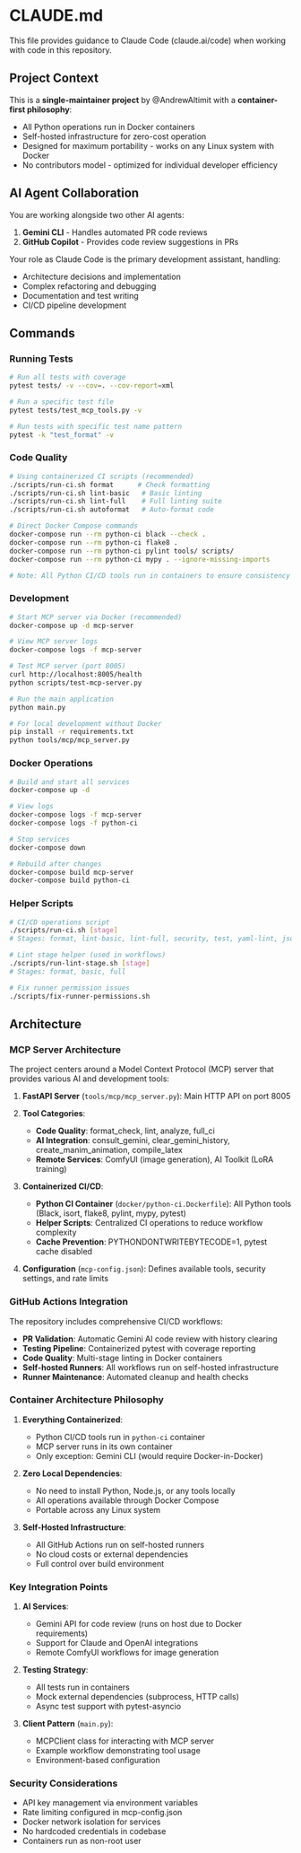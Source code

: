 # CLAUDE.md

This file provides guidance to Claude Code (claude.ai/code) when working with code in this repository.

## Project Context

This is a **single-maintainer project** by @AndrewAltimit with a **container-first philosophy**:
- All Python operations run in Docker containers
- Self-hosted infrastructure for zero-cost operation
- Designed for maximum portability - works on any Linux system with Docker
- No contributors model - optimized for individual developer efficiency

## AI Agent Collaboration

You are working alongside two other AI agents:
1. **Gemini CLI** - Handles automated PR code reviews
2. **GitHub Copilot** - Provides code review suggestions in PRs

Your role as Claude Code is the primary development assistant, handling:
- Architecture decisions and implementation
- Complex refactoring and debugging
- Documentation and test writing
- CI/CD pipeline development

## Commands

### Running Tests
```bash
# Run all tests with coverage
pytest tests/ -v --cov=. --cov-report=xml

# Run a specific test file
pytest tests/test_mcp_tools.py -v

# Run tests with specific test name pattern
pytest -k "test_format" -v
```

### Code Quality
```bash
# Using containerized CI scripts (recommended)
./scripts/run-ci.sh format      # Check formatting
./scripts/run-ci.sh lint-basic   # Basic linting
./scripts/run-ci.sh lint-full    # Full linting suite
./scripts/run-ci.sh autoformat   # Auto-format code

# Direct Docker Compose commands
docker-compose run --rm python-ci black --check .
docker-compose run --rm python-ci flake8 .
docker-compose run --rm python-ci pylint tools/ scripts/
docker-compose run --rm python-ci mypy . --ignore-missing-imports

# Note: All Python CI/CD tools run in containers to ensure consistency
```

### Development
```bash
# Start MCP server via Docker (recommended)
docker-compose up -d mcp-server

# View MCP server logs
docker-compose logs -f mcp-server

# Test MCP server (port 8005)
curl http://localhost:8005/health
python scripts/test-mcp-server.py

# Run the main application
python main.py

# For local development without Docker
pip install -r requirements.txt
python tools/mcp/mcp_server.py
```

### Docker Operations
```bash
# Build and start all services
docker-compose up -d

# View logs
docker-compose logs -f mcp-server
docker-compose logs -f python-ci

# Stop services
docker-compose down

# Rebuild after changes
docker-compose build mcp-server
docker-compose build python-ci
```

### Helper Scripts
```bash
# CI/CD operations script
./scripts/run-ci.sh [stage]
# Stages: format, lint-basic, lint-full, security, test, yaml-lint, json-lint, autoformat

# Lint stage helper (used in workflows)
./scripts/run-lint-stage.sh [stage]
# Stages: format, basic, full

# Fix runner permission issues
./scripts/fix-runner-permissions.sh
```

## Architecture

### MCP Server Architecture
The project centers around a Model Context Protocol (MCP) server that provides various AI and development tools:

1. **FastAPI Server** (`tools/mcp/mcp_server.py`): Main HTTP API on port 8005
2. **Tool Categories**:
   - **Code Quality**: format_check, lint, analyze, full_ci
   - **AI Integration**: consult_gemini, clear_gemini_history, create_manim_animation, compile_latex
   - **Remote Services**: ComfyUI (image generation), AI Toolkit (LoRA training)

3. **Containerized CI/CD**:
   - **Python CI Container** (`docker/python-ci.Dockerfile`): All Python tools (Black, isort, flake8, pylint, mypy, pytest)
   - **Helper Scripts**: Centralized CI operations to reduce workflow complexity
   - **Cache Prevention**: PYTHONDONTWRITEBYTECODE=1, pytest cache disabled

4. **Configuration** (`mcp-config.json`): Defines available tools, security settings, and rate limits

### GitHub Actions Integration
The repository includes comprehensive CI/CD workflows:
- **PR Validation**: Automatic Gemini AI code review with history clearing
- **Testing Pipeline**: Containerized pytest with coverage reporting  
- **Code Quality**: Multi-stage linting in Docker containers
- **Self-hosted Runners**: All workflows run on self-hosted infrastructure
- **Runner Maintenance**: Automated cleanup and health checks

### Container Architecture Philosophy
1. **Everything Containerized**:
   - Python CI/CD tools run in `python-ci` container
   - MCP server runs in its own container
   - Only exception: Gemini CLI (would require Docker-in-Docker)

2. **Zero Local Dependencies**:
   - No need to install Python, Node.js, or any tools locally
   - All operations available through Docker Compose
   - Portable across any Linux system

3. **Self-Hosted Infrastructure**:
   - All GitHub Actions run on self-hosted runners
   - No cloud costs or external dependencies
   - Full control over build environment

### Key Integration Points
1. **AI Services**: 
   - Gemini API for code review (runs on host due to Docker requirements)
   - Support for Claude and OpenAI integrations
   - Remote ComfyUI workflows for image generation

2. **Testing Strategy**:
   - All tests run in containers
   - Mock external dependencies (subprocess, HTTP calls)
   - Async test support with pytest-asyncio

3. **Client Pattern** (`main.py`):
   - MCPClient class for interacting with MCP server
   - Example workflow demonstrating tool usage
   - Environment-based configuration

### Security Considerations
- API key management via environment variables
- Rate limiting configured in mcp-config.json
- Docker network isolation for services
- No hardcoded credentials in codebase
- Containers run as non-root user